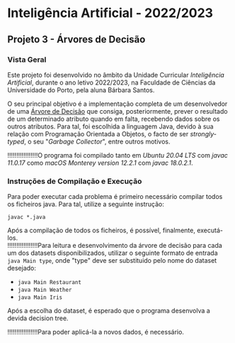 # Inteligência Artificial - 2022/2023

## Projeto 3 - Árvores de Decisão

### Vista Geral

Este projeto foi desenvolvido no âmbito da Unidade Curricular *Inteligência Artificial*, durante o ano letivo 2022/2023, na Faculdade de Ciências da Universidade do Porto, pela aluna Bárbara Santos.

O seu principal objetivo é a implementação completa de um desenvolvedor de uma [Árvore de Decisão](https://en.wikipedia.org/wiki/Decision_tree "Descrição de Árvores de Decisão - Wikipédia (Inglês)") que consiga, posteriormente, prever o resultado de um determinado atributo quando em falta, recebendo dados sobre os outros atributos. Para tal, foi escolhida a linguagem Java, devido à sua relação com Programação Orientada a Objetos, o facto de ser *strongly-typed*, o seu "*Garbage Collector*", entre outros motivos.

!!!!!!!!!!!!!!!!!O programa foi compilado tanto em *Ubuntu 20.04 LTS* com *javac 11.0.17* como *macOS Monterey version 12.2.1* com *javac 18.0.2.1*.

### Instruções de Compilação e Execução

Para poder executar cada problema é primeiro necessário compilar todos os ficheiros java. Para tal, utilize a seguinte instrução:

`javac *.java`

Após a compilação de todos os ficheiros, é possível, finalmente, executá-los.  
!!!!!!!!!!!!!!!!!Para leitura e desenvolvimento da árvore de decisão para cada um dos datasets disponibilizados, utilizar o seguinte formato de entrada `java Main type`, onde "type" deve ser substituido pelo nome do dataset desejado:  
- `java Main Restaurant`
- `java Main Weather`
- `java Main Iris`

Após a escolha do dataset, é esperado que o programa desenvolva a devida decision tree.

!!!!!!!!!!!!!!!!!Para poder aplicá-la a novos dados, é necessário.

